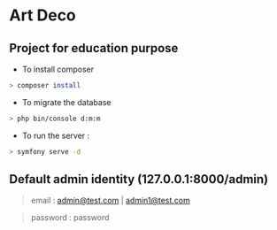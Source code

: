 # Art Deco
## Project for education purpose

- To install composer
```bash
> composer install
```
- To migrate the database
```bash
> php bin/console d:m:m
```
- To run the server : 
```bash
> symfony serve -d
```

## Default admin identity (127.0.0.1:8000/admin)

> email : admin@test.com    | admin1@test.com

> password : password